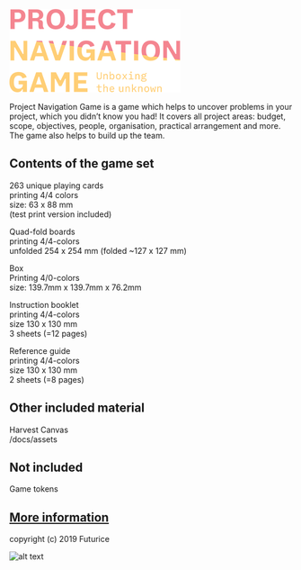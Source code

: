 ![alt text](png-logo.png "# Project Navigation game")

Project Navigation Game is a game which helps to uncover problems in your project, which you didn’t know you had! It covers all project areas: budget, scope, objectives, people, organisation, practical arrangement and more. The game also helps to build up the team.

## Contents of the game set

263 unique playing cards<br/>
printing 4/4 colors<br/>
size: 63 x 88 mm<br/>
(test print version included)

Quad-fold boards<br/>
printing 4/4-colors<br/>
unfolded 254 x 254 mm (folded ~127 x 127 mm)

Box<br/>
Printing 4/0-colors<br/>
size: 139.7mm x 139.7mm x 76.2mm

Instruction booklet<br/>
printing 4/4-colors<br/>
size 130 x 130 mm<br/>
3 sheets (=12 pages)

Reference guide<br/>
printing 4/4-colors<br/>
size 130 x 130 mm<br/>
2 sheets (=8 pages)

## Other included material

Harvest Canvas<br/>
/docs/assets

## Not included

Game tokens

## [More information](https://projectnavigationgame.futurice.com)

copyright (c) 2019 Futurice

![alt text](https://i.creativecommons.org/l/by-sa/4.0/88x31.png "Creative Commons Attribution-ShareAlike 4.0 International License")

